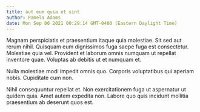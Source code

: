 ```yaml
---
title: aut eum quia et sint
author: Pamela Adams
date: Mon Sep 06 2021 00:29:14 GMT-0400 (Eastern Daylight Time)
---
```

Magnam perspiciatis et praesentium itaque quia molestiae. Sit sed aut rerum nihil. Quisquam eum dignissimos fuga saepe fuga est consectetur. Molestiae quia vel. Provident et laborum omnis numquam ut repellat inventore quae. Voluptas ab debitis ut et numquam et.

 Nulla molestiae modi impedit omnis quo. Corporis voluptatibus qui aperiam nobis. Cupiditate cum non.

 Nihil consequuntur repellat et. Non exercitationem fuga ut aspernatur ut quidem quia. Amet autem expedita non. Labore quo quis incidunt mollitia praesentium ab deserunt quos est.
